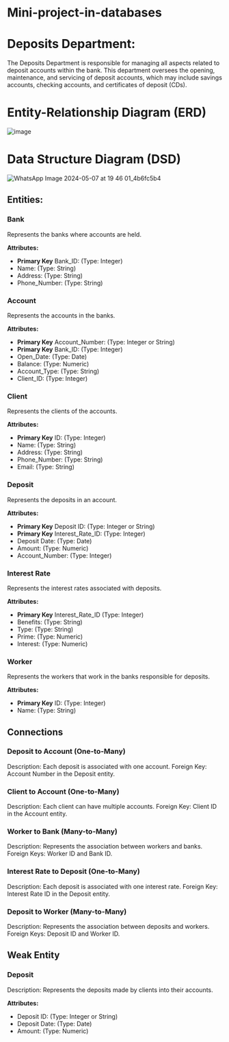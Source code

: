 # Mini-project-in-databases
# Deposits Department:
The Deposits Department is responsible for managing all aspects related to deposit accounts within the bank.
This department oversees the opening, maintenance, and servicing of deposit accounts, which may include savings accounts, checking accounts, and certificates of deposit (CDs).
# Entity-Relationship Diagram (ERD)
![image](https://github.com/yosef147yosef/Mini-project-in-databases/assets/128507240/fd2d8e3e-e683-4aba-99a0-21edd940d4a4)

# Data Structure Diagram (DSD)
![WhatsApp Image 2024-05-07 at 19 46 01_4b6fc5b4](https://github.com/yosef147yosef/Mini-project-in-databases/assets/128507240/66d66744-76a7-41a5-8f9c-378687efc2b0)

## Entities:

### Bank

Represents the banks where accounts are held.

**Attributes:**
- **Primary Key** Bank_ID: (Type: Integer)
- Name: (Type: String)
- Address: (Type: String)
- Phone_Number: (Type: String)

### Account

Represents the accounts in the banks.

**Attributes:**
- **Primary Key** Account_Number: (Type: Integer or String)
- **Primary Key** Bank_ID: (Type: Integer)
- Open_Date: (Type: Date)
- Balance: (Type: Numeric)
- Account_Type: (Type: String)
- Client_ID: (Type: Integer)


### Client

Represents the clients of the accounts.

**Attributes:**
- **Primary Key** ID: (Type: Integer)
- Name: (Type: String)
- Address: (Type: String)
- Phone_Number: (Type: String)
- Email: (Type: String)


### Deposit

Represents the deposits in an account.

**Attributes:**
- **Primary Key** Deposit ID: (Type: Integer or String)
- **Primary Key** Interest_Rate_ID: (Type: Integer)
- Deposit Date: (Type: Date)
- Amount: (Type: Numeric)
- Account_Number: (Type: Integer)

### Interest Rate

Represents the interest rates associated with deposits.

**Attributes:**
- **Primary Key** Interest_Rate_ID (Type: Integer)
- Benefits: (Type: String)
- Type: (Type: String)
- Prime: (Type: Numeric)
- Interest: (Type: Numeric)

  
### Worker

Represents the workers that work in the banks responsible for deposits.

**Attributes:**
- **Primary Key** ID: (Type: Integer)
- Name: (Type: String)



## Connections

### Deposit to Account (One-to-Many)

Description: Each deposit is associated with one account.
Foreign Key: Account Number in the Deposit entity.

### Client to Account (One-to-Many)

Description: Each client can have multiple accounts.
Foreign Key: Client ID in the Account entity.

### Worker to Bank (Many-to-Many)

Description: Represents the association between workers and banks.
Foreign Keys: Worker ID and Bank ID.

### Interest Rate to Deposit (One-to-Many)

Description: Each deposit is associated with one interest rate.
Foreign Key: Interest Rate ID in the Deposit entity.

### Deposit to Worker (Many-to-Many)

Description: Represents the association between deposits and workers.
Foreign Keys: Deposit ID and Worker ID.

## Weak Entity

### Deposit

Description: Represents the deposits made by clients into their accounts.

**Attributes:**
- Deposit ID: (Type: Integer or String)
- Deposit Date: (Type: Date)
- Amount: (Type: Numeric)



